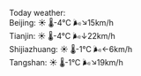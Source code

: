 Today weather:  
Beijing: ☀️   🌡️-4°C 🌬️↘15km/h  
Tianjin: ☀️   🌡️-4°C 🌬️↓22km/h  
Shijiazhuang: ☀️   🌡️-1°C 🌬️←6km/h  
Tangshan: ☀️   🌡️-1°C 🌬️↘19km/h  

